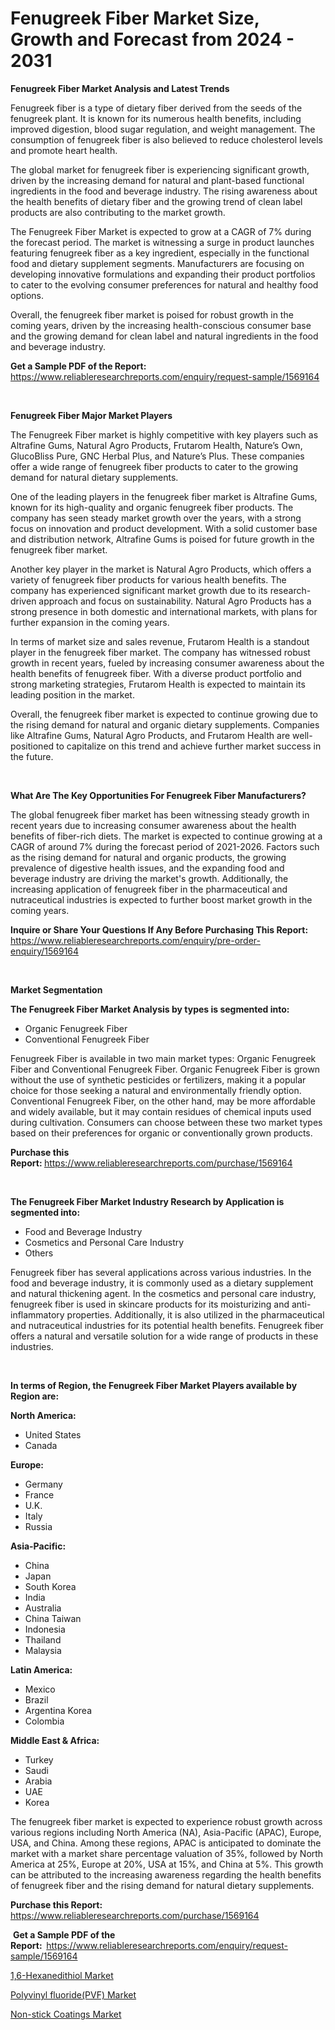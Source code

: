 <p><h1>Fenugreek Fiber Market Size, Growth and Forecast from 2024 - 2031</h1></p><p><strong>Fenugreek Fiber Market Analysis and Latest Trends</strong></p>
<p><p>Fenugreek fiber is a type of dietary fiber derived from the seeds of the fenugreek plant. It is known for its numerous health benefits, including improved digestion, blood sugar regulation, and weight management. The consumption of fenugreek fiber is also believed to reduce cholesterol levels and promote heart health.</p><p>The global market for fenugreek fiber is experiencing significant growth, driven by the increasing demand for natural and plant-based functional ingredients in the food and beverage industry. The rising awareness about the health benefits of dietary fiber and the growing trend of clean label products are also contributing to the market growth.</p><p>The Fenugreek Fiber Market is expected to grow at a CAGR of 7% during the forecast period. The market is witnessing a surge in product launches featuring fenugreek fiber as a key ingredient, especially in the functional food and dietary supplement segments. Manufacturers are focusing on developing innovative formulations and expanding their product portfolios to cater to the evolving consumer preferences for natural and healthy food options.</p><p>Overall, the fenugreek fiber market is poised for robust growth in the coming years, driven by the increasing health-conscious consumer base and the growing demand for clean label and natural ingredients in the food and beverage industry.</p></p>
<p><strong>Get a Sample PDF of the Report:&nbsp;</strong> <a href="https://www.reliableresearchreports.com/enquiry/request-sample/1569164">https://www.reliableresearchreports.com/enquiry/request-sample/1569164</a></p>
<p>&nbsp;</p>
<p><strong>Fenugreek Fiber Major Market Players</strong></p>
<p><p>The Fenugreek Fiber market is highly competitive with key players such as Altrafine Gums, Natural Agro Products, Frutarom Health, Nature’s Own, GlucoBliss Pure, GNC Herbal Plus, and Nature’s Plus. These companies offer a wide range of fenugreek fiber products to cater to the growing demand for natural dietary supplements.</p><p>One of the leading players in the fenugreek fiber market is Altrafine Gums, known for its high-quality and organic fenugreek fiber products. The company has seen steady market growth over the years, with a strong focus on innovation and product development. With a solid customer base and distribution network, Altrafine Gums is poised for future growth in the fenugreek fiber market.</p><p>Another key player in the market is Natural Agro Products, which offers a variety of fenugreek fiber products for various health benefits. The company has experienced significant market growth due to its research-driven approach and focus on sustainability. Natural Agro Products has a strong presence in both domestic and international markets, with plans for further expansion in the coming years.</p><p>In terms of market size and sales revenue, Frutarom Health is a standout player in the fenugreek fiber market. The company has witnessed robust growth in recent years, fueled by increasing consumer awareness about the health benefits of fenugreek fiber. With a diverse product portfolio and strong marketing strategies, Frutarom Health is expected to maintain its leading position in the market.</p><p>Overall, the fenugreek fiber market is expected to continue growing due to the rising demand for natural and organic dietary supplements. Companies like Altrafine Gums, Natural Agro Products, and Frutarom Health are well-positioned to capitalize on this trend and achieve further market success in the future.</p></p>
<p>&nbsp;</p>
<p><strong>What Are The Key Opportunities For Fenugreek Fiber Manufacturers?</strong></p>
<p><p>The global fenugreek fiber market has been witnessing steady growth in recent years due to increasing consumer awareness about the health benefits of fiber-rich diets. The market is expected to continue growing at a CAGR of around 7% during the forecast period of 2021-2026. Factors such as the rising demand for natural and organic products, the growing prevalence of digestive health issues, and the expanding food and beverage industry are driving the market's growth. Additionally, the increasing application of fenugreek fiber in the pharmaceutical and nutraceutical industries is expected to further boost market growth in the coming years.</p></p>
<p><strong>Inquire or Share Your Questions If Any Before Purchasing This Report:</strong> <a href="https://www.reliableresearchreports.com/enquiry/pre-order-enquiry/1569164">https://www.reliableresearchreports.com/enquiry/pre-order-enquiry/1569164</a></p>
<p>&nbsp;</p>
<p><strong>Market Segmentation</strong></p>
<p><strong>The Fenugreek Fiber Market Analysis by types is segmented into:</strong></p>
<p><ul><li>Organic Fenugreek Fiber</li><li>Conventional Fenugreek Fiber</li></ul></p>
<p><p>Fenugreek Fiber is available in two main market types: Organic Fenugreek Fiber and Conventional Fenugreek Fiber. Organic Fenugreek Fiber is grown without the use of synthetic pesticides or fertilizers, making it a popular choice for those seeking a natural and environmentally friendly option. Conventional Fenugreek Fiber, on the other hand, may be more affordable and widely available, but it may contain residues of chemical inputs used during cultivation. Consumers can choose between these two market types based on their preferences for organic or conventionally grown products.</p></p>
<p><strong>Purchase this Report:&nbsp;</strong><a href="https://www.reliableresearchreports.com/purchase/1569164">https://www.reliableresearchreports.com/purchase/1569164</a></p>
<p>&nbsp;</p>
<p><strong>The Fenugreek Fiber Market Industry Research by Application is segmented into:</strong></p>
<p><ul><li>Food and Beverage Industry</li><li>Cosmetics and Personal Care Industry</li><li>Others</li></ul></p>
<p><p>Fenugreek fiber has several applications across various industries. In the food and beverage industry, it is commonly used as a dietary supplement and natural thickening agent. In the cosmetics and personal care industry, fenugreek fiber is used in skincare products for its moisturizing and anti-inflammatory properties. Additionally, it is also utilized in the pharmaceutical and nutraceutical industries for its potential health benefits. Fenugreek fiber offers a natural and versatile solution for a wide range of products in these industries.</p></p>
<p>&nbsp;</p>
<p><strong>In terms of Region, the Fenugreek Fiber Market Players available by Region are:</strong></p>
<p>
    <p> <strong> North America: </strong>
        <ul>
            <li>United States</li>
            <li>Canada</li>
        </ul>
        </p> 
    <p> <strong> Europe: </strong>
        <ul>
            <li>Germany</li>
            <li>France</li>
            <li>U.K.</li>
            <li>Italy</li>
            <li>Russia</li>
        </ul>
        </p> 
    <p> <strong> Asia-Pacific: </strong>
        <ul>
            <li>China</li>
            <li>Japan</li>
            <li>South Korea</li>
            <li>India</li>
            <li>Australia</li>
            <li>China Taiwan</li>
            <li>Indonesia</li>
            <li>Thailand</li>
            <li>Malaysia</li>
        </ul>
        </p> 
    <p> <strong> Latin America: </strong>
        <ul>
            <li>Mexico</li>
            <li>Brazil</li>
            <li>Argentina Korea</li>
            <li>Colombia</li>
        </ul>
        </p> 
    <p> <strong> Middle East & Africa: </strong>
        <ul>
            <li>Turkey</li>
            <li>Saudi</li>
            <li>Arabia</li>
            <li>UAE</li>
            <li>Korea</li>
        </ul>
    </p>
    </p>
<p><p>The fenugreek fiber market is expected to experience robust growth across various regions including North America (NA), Asia-Pacific (APAC), Europe, USA, and China. Among these regions, APAC is anticipated to dominate the market with a market share percentage valuation of 35%, followed by North America at 25%, Europe at 20%, USA at 15%, and China at 5%. This growth can be attributed to the increasing awareness regarding the health benefits of fenugreek fiber and the rising demand for natural dietary supplements.</p></p>
<p><strong>Purchase this Report: </strong><a href="https://www.reliableresearchreports.com/purchase/1569164">https://www.reliableresearchreports.com/purchase/1569164</a></p>
<p>&nbsp;<strong>Get a Sample PDF of the Report:&nbsp;&nbsp;</strong><a href="https://www.reliableresearchreports.com/enquiry/request-sample/1569164">https://www.reliableresearchreports.com/enquiry/request-sample/1569164</a></p>
<p><strong></strong></p>
<p><p><a href="https://view.publitas.com/reportprime-1/16-hexanedithiol-market-size-and-growth-market-segmentation-regional-and-country-breakdowns-and-market-trends-for-period-from-2023-2030/">1,6-Hexanedithiol Market</a></p><p><a href="https://view.publitas.com/reportprime-1/decoding-the-polyvinyl-fluoride-pvf-market-a-deep-dive-into-the-latest-market-trends-market-segmentation-and-competitive-analysis/">Polyvinyl fluoride(PVF) Market</a></p><p><a href="https://view.publitas.com/reportprime-1/non-stick-coatings-market-furnish-information-about-market-size-market-share-market-dynamics-and-projections-spanning-from-2023-to-2030/">Non-stick Coatings Market</a></p></p>